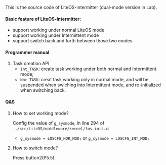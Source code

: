 

This is the source code of LiteOS-intermitter (dual-mode version in Lab). 

#### Basic feature of LiteOS-intermitter:

- support working under normal LiteOS mode
- support working under Intermittent mode
- support switch back and forth between those two modes

#### Programmer manual

1. Task creation API
   - `Int_TASK`: create task working under both normal and Intermittent mode;
   - `Nor_TASK`: creat task working only in normal mode, and will be suspended when swiching into Intermittent mode, and re-initialized when switching back.

#### Q&S

1. How to set working mode?

   Config the value of `g_sysmode`, In line 294 of  `../src/LiteOS/middleware/kernel/los_init.c`:

   - `g_sysmode = LOSCFG_NOR_MOD;` or `g_sysmode = LOSCFG_INT_MOD;`

2. How to switch mode?

   Press button2(P5.5).

   
